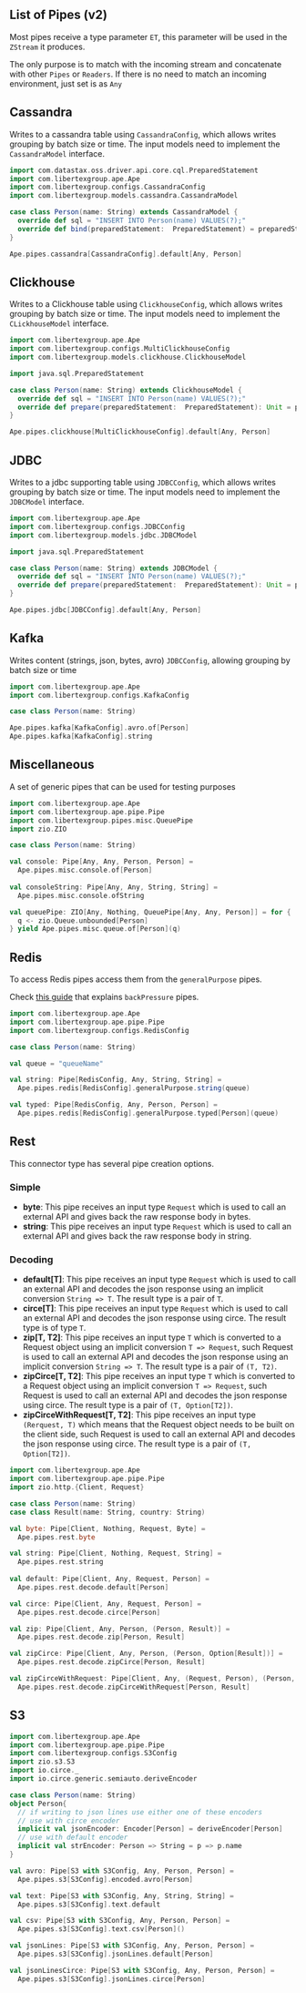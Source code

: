 ## List of Pipes (v2)

Most pipes receive a type parameter `ET`, this parameter will be used in the `ZStream` it produces.

The only purpose is to match with the incoming stream and concatenate with other `Pipes` or `Readers`. 
If there is no need to match an incoming environment, just set is as `Any`
## Cassandra

Writes to a cassandra table using `CassandraConfig`, which allows writes grouping by batch
size or time. The input models need to implement the `CassandraModel` interface.

```scala
import com.datastax.oss.driver.api.core.cql.PreparedStatement
import com.libertexgroup.ape.Ape
import com.libertexgroup.configs.CassandraConfig
import com.libertexgroup.models.cassandra.CassandraModel

case class Person(name: String) extends CassandraModel {
  override def sql = "INSERT INTO Person(name) VALUES(?);"
  override def bind(preparedStatement:  PreparedStatement) = preparedStatement.bind(name)
}

Ape.pipes.cassandra[CassandraConfig].default[Any, Person]
```

## Clickhouse
Writes to a Clickhouse table using `ClickhouseConfig`, which allows writes grouping by batch
size or time. The input models need to implement the `CLickhouseModel` interface.
```scala
import com.libertexgroup.ape.Ape
import com.libertexgroup.configs.MultiClickhouseConfig
import com.libertexgroup.models.clickhouse.ClickhouseModel

import java.sql.PreparedStatement

case class Person(name: String) extends ClickhouseModel {
  override def sql = "INSERT INTO Person(name) VALUES(?);"
  override def prepare(preparedStatement:  PreparedStatement): Unit = preparedStatement.setString(1, name)
}

Ape.pipes.clickhouse[MultiClickhouseConfig].default[Any, Person]
```

## JDBC
Writes to a jdbc supporting table using `JDBCConfig`, which allows writes grouping by batch size or time. The input 
models need to implement the `JDBCModel` interface.

```scala
import com.libertexgroup.ape.Ape
import com.libertexgroup.configs.JDBCConfig
import com.libertexgroup.models.jdbc.JDBCModel

import java.sql.PreparedStatement

case class Person(name: String) extends JDBCModel {
  override def sql = "INSERT INTO Person(name) VALUES(?);"
  override def prepare(preparedStatement:  PreparedStatement): Unit = preparedStatement.setString(1, name)
} 

Ape.pipes.jdbc[JDBCConfig].default[Any, Person]
```

## Kafka
Writes content (strings, json, bytes, avro) `JDBCConfig`, allowing grouping by batch size or time

```scala
import com.libertexgroup.ape.Ape
import com.libertexgroup.configs.KafkaConfig

case class Person(name: String)

Ape.pipes.kafka[KafkaConfig].avro.of[Person]
Ape.pipes.kafka[KafkaConfig].string
```

## Miscellaneous
A set of generic pipes that can be used for testing purposes

```scala
import com.libertexgroup.ape.Ape
import com.libertexgroup.ape.pipe.Pipe
import com.libertexgroup.pipes.misc.QueuePipe
import zio.ZIO

case class Person(name: String)

val console: Pipe[Any, Any, Person, Person] = 
  Ape.pipes.misc.console.of[Person]
  
val consoleString: Pipe[Any, Any, String, String] = 
  Ape.pipes.misc.console.ofString

val queuePipe: ZIO[Any, Nothing, QueuePipe[Any, Any, Person]] = for {
  q <- zio.Queue.unbounded[Person]
} yield Ape.pipes.misc.queue.of[Person](q)
```
## Redis
To access Redis pipes access them from the `generalPurpose` pipes.

Check [this guide](BackPressure.md) that explains `backPressure` pipes.

```scala
import com.libertexgroup.ape.Ape
import com.libertexgroup.ape.pipe.Pipe
import com.libertexgroup.configs.RedisConfig

case class Person(name: String)

val queue = "queueName"

val string: Pipe[RedisConfig, Any, String, String] =
  Ape.pipes.redis[RedisConfig].generalPurpose.string(queue)

val typed: Pipe[RedisConfig, Any, Person, Person] = 
  Ape.pipes.redis[RedisConfig].generalPurpose.typed[Person](queue)
```
## Rest
This connector type has several pipe creation options.

### Simple
- **byte**: This pipe receives an input type `Request` which is used to call an external API and gives back the
  raw response body in bytes.
- **string**: This pipe receives an input type `Request` which is used to call an external API and gives back the
  raw response body in string.
### Decoding
- **default[T]**: This pipe receives an input type `Request` which is used to call an external API and decodes
  the json response using an implicit conversion `String => T`. The result type is a pair of `T`.
- **circe[T]**: This pipe receives an input type `Request` which is used to call an external API and decodes
  the json response using circe. The result type is of type `T`.
- **zip[T, T2]**: This pipe receives an input type `T` which is converted to a Request object using an implicit
  conversion `T => Request`, such Request is used to call an external API and decodes
  the json response using an implicit conversion `String => T`. The result type is a pair of `(T, T2)`.
- **zipCirce[T, T2]**: This pipe receives an input type `T` which is converted to a Request object using an implicit
  conversion `T => Request`, such Request is used to call an external API and decodes the json response using circe.
  The result type is a pair of `(T, Option[T2])`.
- **zipCirceWithRequest[T, T2]**: This pipe receives an input type `(Rerquest, T)` which means that the Request
  object needs to be built on the client side, such Request is used to call an external API and decodes the json
  response using circe. The result type is a pair of `(T, Option[T2])`.

```scala
import com.libertexgroup.ape.Ape
import com.libertexgroup.ape.pipe.Pipe
import zio.http.{Client, Request}

case class Person(name: String)
case class Result(name: String, country: String)

val byte: Pipe[Client, Nothing, Request, Byte] =
  Ape.pipes.rest.byte

val string: Pipe[Client, Nothing, Request, String] =
  Ape.pipes.rest.string
  
val default: Pipe[Client, Any, Request, Person] =
  Ape.pipes.rest.decode.default[Person]

val circe: Pipe[Client, Any, Request, Person] =
  Ape.pipes.rest.decode.circe[Person]

val zip: Pipe[Client, Any, Person, (Person, Result)] =
  Ape.pipes.rest.decode.zip[Person, Result]

val zipCirce: Pipe[Client, Any, Person, (Person, Option[Result])] =
  Ape.pipes.rest.decode.zipCirce[Person, Result]

val zipCirceWithRequest: Pipe[Client, Any, (Request, Person), (Person, Option[Result])] =
  Ape.pipes.rest.decode.zipCirceWithRequest[Person, Result] 
```

## S3

```scala
import com.libertexgroup.ape.Ape
import com.libertexgroup.ape.pipe.Pipe
import com.libertexgroup.configs.S3Config
import zio.s3.S3
import io.circe._
import io.circe.generic.semiauto.deriveEncoder

case class Person(name: String)
object Person{
  // if writing to json lines use either one of these encoders
  // use with circe encoder
  implicit val jsonEncoder: Encoder[Person] = deriveEncoder[Person]
  // use with default encoder
  implicit val strEncoder: Person => String = p => p.name
}

val avro: Pipe[S3 with S3Config, Any, Person, Person] =
  Ape.pipes.s3[S3Config].encoded.avro[Person]

val text: Pipe[S3 with S3Config, Any, String, String] =
  Ape.pipes.s3[S3Config].text.default

val csv: Pipe[S3 with S3Config, Any, Person, Person] =
  Ape.pipes.s3[S3Config].text.csv[Person]()

val jsonLines: Pipe[S3 with S3Config, Any, Person, Person] =
  Ape.pipes.s3[S3Config].jsonLines.default[Person]

val jsonLinesCirce: Pipe[S3 with S3Config, Any, Person, Person] = 
  Ape.pipes.s3[S3Config].jsonLines.circe[Person]
```